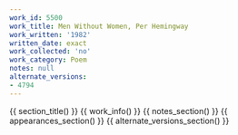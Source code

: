 ```yaml
---
work_id: 5500
work_title: Men Without Women, Per Hemingway
work_written: '1982'
written_date: exact
work_collected: 'no'
work_category: Poem
notes: null
alternate_versions:
- 4794
---
```


{{ section_title() }}
{{ work_info() }}
{{ notes_section() }}
{{ appearances_section() }}
{{ alternate_versions_section() }}